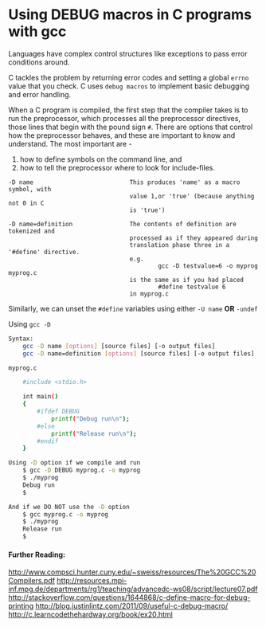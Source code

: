 Using DEBUG macros in C programs with gcc
===

Languages have complex control structures like exceptions to pass error
conditions around. 

C tackles the problem by returning error codes and
setting a global `errno` value that you check. C uses `debug macros` to
implement basic debugging and error handling.

When a C program is compiled, the first step that the compiler takes is
to run the preprocessor, which processes all the preprocessor directives,
those lines that begin with the pound sign `#`. There are options that
control how the preprocessor behaves, and these are important to know and
understand. The most important are - 

1. how to define symbols on the command line, and
2. how to tell the preprocessor where to look for include-files.

```
-D name                           This produces 'name' as a macro symbol, with
                                  value 1,or 'true' (because anything not 0 in C
                                  is 'true')

-D name=definition                The contents of definition are tokenized and
                                  processed as if they appeared during
                                  translation phase three in a '#define' directive.
                                  e.g.
                                          gcc -D testvalue=6 -o myprog myprog.c
                                  is the same as if you had placed
                                          #define testvalue 6
                                  in myprog.c
```

Similarly, we can unset the `#define` variables using either `-U name` **OR** `-undef`

Using `gcc -D`

```bash
Syntax:
    gcc -D name [options] [source files] [-o output files]
    gcc -D name=definition [options] [source files] [-o output files]

myprog.c

    #include <stdio.h>

    int main()
    {
        #ifdef DEBUG
            printf("Debug run\n");
        #else
            printf("Release run\n");
        #endif
    }

Using -D option if we compile and run
    $ gcc -D DEBUG myprog.c -o myprog
    $ ./myprog
    Debug run
    $

And if we DO NOT use the -D option
    $ gcc myprog.c -o myprog
    $ ./myprog
    Release run
    $

```

#### Further Reading:
http://www.compsci.hunter.cuny.edu/~sweiss/resources/The%20GCC%20Compilers.pdf
http://resources.mpi-inf.mpg.de/departments/rg1/teaching/advancedc-ws08/script/lecture07.pdf
http://stackoverflow.com/questions/1644868/c-define-macro-for-debug-printing
http://blog.justinlintz.com/2011/09/useful-c-debug-macro/
http://c.learncodethehardway.org/book/ex20.html
